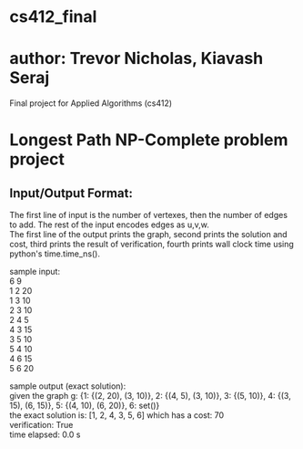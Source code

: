 # cs412_final
# author: Trevor Nicholas, Kiavash Seraj
Final project for Applied Algorithms (cs412)

# Longest Path NP-Complete problem project


## Input/Output Format:

The first line of input is the number of vertexes, then the number of edges to add. The rest of the input encodes edges as u,v,w.\
The first line of the output prints the graph, second prints the solution and cost, third prints the result of verification, fourth prints wall clock time using python's time.time_ns().

sample input:\
6 9 \
1 2 20\
1 3 10\
2 3 10\
2 4 5\
4 3 15\
3 5 10\
5 4 10\
4 6 15\
5 6 20

sample output (exact solution):\
given the graph g:  {1: {(2, 20), (3, 10)}, 2: {(4, 5), (3, 10)}, 3: {(5, 10)}, 4: {(3, 15), (6, 15)}, 5: {(4, 10), (6, 20)}, 6: set()}\
the exact solution is:  [1, 2, 4, 3, 5, 6]  which has a cost:  70\
verification:  True\
time elapsed:  0.0 s


